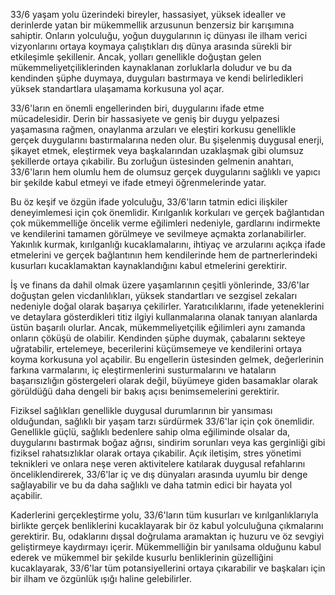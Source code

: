 33/6 yaşam yolu üzerindeki bireyler, hassasiyet, yüksek idealler ve derinlerde yatan bir mükemmellik arzusunun benzersiz bir karışımına sahiptir. Onların yolculuğu, yoğun duygularının iç dünyası ile ilham verici vizyonlarını ortaya koymaya çalıştıkları dış dünya arasında sürekli bir etkileşimle şekillenir. Ancak, yolları genellikle doğuştan gelen mükemmeliyetçiliklerinden kaynaklanan zorluklarla doludur ve bu da kendinden şüphe duymaya, duyguları bastırmaya ve kendi belirledikleri yüksek standartlara ulaşamama korkusuna yol açar.

33/6'ların en önemli engellerinden biri, duygularını ifade etme mücadelesidir. Derin bir hassasiyete ve geniş bir duygu yelpazesi yaşamasına rağmen, onaylanma arzuları ve eleştiri korkusu genellikle gerçek duygularını bastırmalarına neden olur. Bu şişelenmiş duygusal enerji, şikayet etmek, eleştirmek veya başkalarından uzaklaşmak gibi olumsuz şekillerde ortaya çıkabilir. Bu zorluğun üstesinden gelmenin anahtarı, 33/6'ların hem olumlu hem de olumsuz gerçek duygularını sağlıklı ve yapıcı bir şekilde kabul etmeyi ve ifade etmeyi öğrenmelerinde yatar.

Bu öz keşif ve özgün ifade yolculuğu, 33/6'ların tatmin edici ilişkiler deneyimlemesi için çok önemlidir. Kırılganlık korkuları ve gerçek bağlantıdan çok mükemmelliğe öncelik verme eğilimleri nedeniyle, gardlarını indirmekte ve kendilerini tamamen görülmeye ve sevilmeye açmakta zorlanabilirler. Yakınlık kurmak, kırılganlığı kucaklamalarını, ihtiyaç ve arzularını açıkça ifade etmelerini ve gerçek bağlantının hem kendilerinde hem de partnerlerindeki kusurları kucaklamaktan kaynaklandığını kabul etmelerini gerektirir.

İş ve finans da dahil olmak üzere yaşamlarının çeşitli yönlerinde, 33/6'lar doğuştan gelen vicdanlılıkları, yüksek standartları ve sezgisel zekaları nedeniyle doğal olarak başarıya çekilirler. Yaratıcılıklarını, ifade yeteneklerini ve detaylara gösterdikleri titiz ilgiyi kullanmalarına olanak tanıyan alanlarda üstün başarılı olurlar. Ancak, mükemmeliyetçilik eğilimleri aynı zamanda onların çöküşü de olabilir. Kendinden şüphe duymak, çabalarını sekteye uğratabilir, ertelemeye, becerilerini küçümsemeye ve kendilerini ortaya koyma korkusuna yol açabilir. Bu engellerin üstesinden gelmek, değerlerinin farkına varmalarını, iç eleştirmenlerini susturmalarını ve hataların başarısızlığın göstergeleri olarak değil, büyümeye giden basamaklar olarak görüldüğü daha dengeli bir bakış açısı benimsemelerini gerektirir.

Fiziksel sağlıkları genellikle duygusal durumlarının bir yansıması olduğundan, sağlıklı bir yaşam tarzı sürdürmek 33/6'lar için çok önemlidir. Genellikle güçlü, sağlıklı bedenlere sahip olma eğiliminde olsalar da, duygularını bastırmak boğaz ağrısı, sindirim sorunları veya kas gerginliği gibi fiziksel rahatsızlıklar olarak ortaya çıkabilir. Açık iletişim, stres yönetimi teknikleri ve onlara neşe veren aktivitelere katılarak duygusal refahlarını önceliklendirerek, 33/6'lar iç ve dış dünyaları arasında uyumlu bir denge sağlayabilir ve bu da daha sağlıklı ve daha tatmin edici bir hayata yol açabilir.

Kaderlerini gerçekleştirme yolu, 33/6'ların tüm kusurları ve kırılganlıklarıyla birlikte gerçek benliklerini kucaklayarak bir öz kabul yolculuğuna çıkmalarını gerektirir. Bu, odaklarını dışsal doğrulama aramaktan iç huzuru ve öz sevgiyi geliştirmeye kaydırmayı içerir. Mükemmelliğin bir yanılsama olduğunu kabul ederek ve mükemmel bir şekilde kusurlu benliklerinin güzelliğini kucaklayarak, 33/6'lar tüm potansiyellerini ortaya çıkarabilir ve başkaları için bir ilham ve özgünlük ışığı haline gelebilirler.

